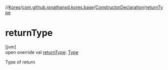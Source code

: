 //[Kores](../../../index.md)/[com.github.jonathanxd.kores.base](../index.md)/[ConstructorDeclaration](index.md)/[returnType](return-type.md)

# returnType

[jvm]\
open override val [returnType](return-type.md): [Type](https://docs.oracle.com/javase/8/docs/api/java/lang/reflect/Type.html)

Type of return
